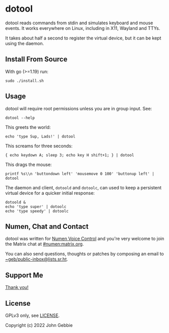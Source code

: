 # dotool

dotool reads commands from stdin and simulates keyboard and mouse events.
It works everywhere on Linux, including in X11, Wayland and TTYs.

It takes about half a second to register the virtual device, but it can be
kept using the daemon.

## Install From Source

With go (>=1.19) run:

    sudo ./install.sh

## Usage

dotool will require root permissions unless you are in group input.
See:

    dotool --help

This greets the world:

    echo 'type Sup, Lads!' | dotool

This screams for three seconds:

    { echo keydown A; sleep 3; echo key H shift+1; } | dotool

This drags the mouse:

    printf %s\\n 'buttondown left' 'mousemove 0 100' 'buttonup left' | dotool

The daemon and client, `dotoold` and `dotoolc`, can used to keep a persistent
virtual device for a quicker initial response:

    dotoold &
    echo 'type super' | dotoolc
    echo 'type speedy' | dotoolc

## Numen, Chat and Contact

dotool was written for [Numen Voice Control](https://numenvoice.com)
and you're very welcome to join the Matrix chat at
[#numen:matrix.org](https://matrix.to/#/#numen:matrix.org).

You can also send questions, thoughts or patches by composing an email to
[~geb/public-inbox@lists.sr.ht](https://lists.sr.ht/~geb/public-inbox).

## Support Me

[Thank you!](https://liberapay.com/geb)

## License

GPLv3 only, see [LICENSE](./LICENSE).

Copyright (c) 2022 John Gebbie
